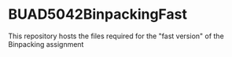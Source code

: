 # BUAD5042BinpackingFast
This repository hosts the files required for the "fast version" of the Binpacking assignment
